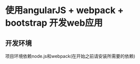 使用angularJS + webpack + bootstrap 开发web应用
=============================================
开发环境
------------------
  项目环境依赖node.js和webpack(在开始之前请安装所需要的依赖)
